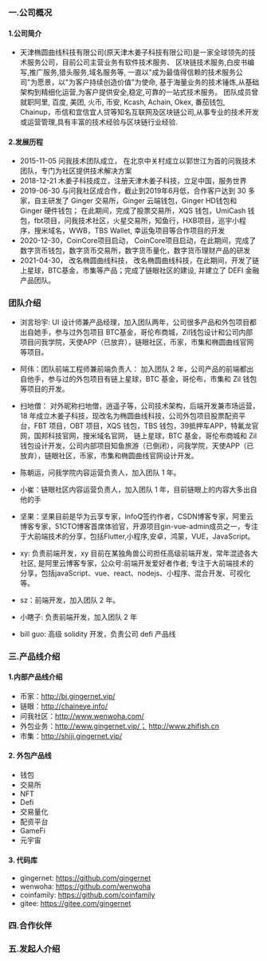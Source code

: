 ### 一.公司概况

#### 1.公司简介
- 天津椭圆曲线科技有限公司(原天津木姜子科技有限公司)是一家全球领先的技术服务公司，目前公司主营业务有软件技术服务、 区块链技术服务,白皮书编写,推广服务,猎头服务,域名服务等, 一直以"成为最值得信赖的技术服务公司"为愿景，以"为客户持续创造价值"为使命, 基于海量业务的技术锤炼,从基础架构到精细化运营,为客户提供安全,稳定,可靠的一站式技术服务。 团队成员曾就职阿里, 百度, 美团, 火币, 币安, Kcash, Achain, Okex, 番茄钱包, Chainup，币信和宜信宜人贷等知名互联网及区块链公司,从事专业的技术开发或运营管理,具有丰富的技术经验与区块链行业经验.


#### 2.发展历程
- 2015-11-05 问我技术团队成立， 在北京中关村成立以郭世江为首的问我技术团队，专门为社区提供技术解决方案
- 2018-12-21 木姜子科技成立，注册天津木姜子科技，立足中国，服务世界
- 2019-06-30 与问我社区成合作，截止到2019年6月低，合作客户达到 30 多家，自主研发了 Ginger 交易所，Ginger 云端钱包，Ginger HD钱包和 Ginger 硬件钱包； 在此期间，完成了股票交易所，XQS 钱包，UmiCash 钱包，fbt项目，问我技术社区，火星交易所，知鱼行，HXB项目，巡宇小程序，搜米域名，WWB，TBS Wallet, 幸运兔项目等合作项目的开发
- 2020-12-30，CoinCore项目启动， CoinCore项目启动，在此期间，完成了数字货币钱包，数字货币交易所，数字货币量化，数字货币理财产品的研发
- 2021-04-30， 改名椭圆曲线科技， 改名椭圆曲线科技，在此期间，开发了链上星球，BTC基金，市集等产品；完成了链眼社区的建设, 并建立了 DEFI 金融产品团队。

### 团队介绍

- 浏言玢宇: UI 设计师兼产品经理，加入团队两年，公司很多产品和外包项目都出自她手，参与过外包项目 BTC基金，哥伦布商城，Zil钱包设计和公司内部项目问我学院，天使APP（已放弃），链眼社区，币家，市集和椭圆曲线官网等项目。

- 阿伟：团队前端工程师兼前端负责人： 加入团队 2 年，公司产品的前端都出自他手，参与过的外包项目有链上星球，BTC 基金，哥伦布，市集和 Zil 钱包等项目的开发。

- 扫地僧： 对外昵称扫地僧，逍遥子等，公司技术架构，后端开发兼市场运营，18 年成立木姜子科技，现改名为椭圆曲线科技，公司外包项目股票配资平台，FBT 项目，OBT 项目，XQS 钱包，TBS 钱包，39抵押车APP，特氟龙官网，国邦科技官网，搜米域名官网， 链上星球，BTC 基金，哥伦布商城和 Zil 钱包设计开发，公司内部项目知鱼旅游（已倒闭），问我学院，天使APP（已放弃），链眼社区，币家，市集和椭圆曲线官网设计开发。

- 陈朝运，问我学院内容运营负责人，加入团队 1 年。

- 小崔：链眼社区内容运营负责人，加入团队 1 年，目前链眼上的内容大多出自他的手

- 坚果：坚果目前是华为云享专家，InfoQ签约作者，CSDN博客专家，阿里云博客专家，51CTO博客首席体验官，开源项目gin-vue-admin成员之一，专注于大前端技术的分享，包括Flutter,小程序,安卓，鸿蒙，VUE，JavaScript。

- xy: 负责前端开发，xy 目前在某独角兽公司担任高级前端开发，常年混迹各大社区,  是阿里云博客专家，公众号:前端开发爱好者作者; 专注于大前端技术的分享，包括javaScript、vue、react、nodejs、小程序、混合开发、可视化等。

- sz：前端开发，加入团队 2 年。

- 小瞎子: 负责前端开发，加入团队 2 年

- bill guo: 高级 solidity 开发，负责公司 defi 产品线


### 三.产品线介绍

#### 1.内部产品线介绍

- 币家：http://bj.gingernet.vip/
- 链眼：http://chaineye.info/
- 问我社区：http://www.wenwoha.com/
- 外包业务：http://www.gingernet.vip/； http://www.zhifish.cn 
- 市集：http://shiji.gingernet.vip/

#### 2. 外包产品线

- 钱包
- 交易所
- NFT
- Defi
- 交易量化
- 配资平台
- GameFi
- 元宇宙

#### 3. 代码库

- gingernet: https://github.com/gingernet
- wenwoha: https://github.com/wenwoha
- coinfamily: https://github.com/coinfamily
- gitee: https://gitee.com/gingernet

### 四.合作伙伴



### 五.发起人介绍
